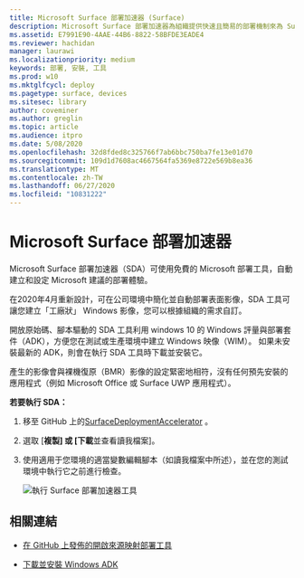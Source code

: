 ```yaml
---
title: Microsoft Surface 部署加速器 (Surface)
description: Microsoft Surface 部署加速器為組織提供快速且簡易的部署機制來為 Surface 裝置重新安裝映像。
ms.assetid: E7991E90-4AAE-44B6-8822-58BFDE3EADE4
ms.reviewer: hachidan
manager: laurawi
ms.localizationpriority: medium
keywords: 部署, 安裝, 工具
ms.prod: w10
ms.mktglfcycl: deploy
ms.pagetype: surface, devices
ms.sitesec: library
author: coveminer
ms.author: greglin
ms.topic: article
ms.audience: itpro
ms.date: 5/08/2020
ms.openlocfilehash: 32d8fded8c325766f7ab6bbc750ba7fe13e01d70
ms.sourcegitcommit: 109d1d7608ac4667564fa5369e8722e569b8ea36
ms.translationtype: MT
ms.contentlocale: zh-TW
ms.lasthandoff: 06/27/2020
ms.locfileid: "10831222"
---
```

# Microsoft Surface 部署加速器

Microsoft Surface 部署加速器（SDA）可使用免費的 Microsoft 部署工具，自動建立和設定 Microsoft 建議的部署體驗。

在2020年4月重新設計，可在公司環境中簡化並自動部署表面影像，SDA 工具可讓您建立「工廠狀」 Windows 影像，您可以根據組織的需求自訂。

開放原始碼、腳本驅動的 SDA 工具利用 windows 10 的 Windows 評量與部署套件（ADK），方便您在測試或生產環境中建立 Windows 映像（WIM）。 如果未安裝最新的 ADK，則會在執行 SDA 工具時下載並安裝它。

產生的影像會與裸機復原（BMR）影像的設定緊密地相符，沒有任何預先安裝的應用程式（例如 Microsoft Office 或 Surface UWP 應用程式）。

**若要執行 SDA：**

1. 移至 GitHub 上的[SurfaceDeploymentAccelerator](https://github.com/microsoft/SurfaceDeploymentAccelerator) 。 
2. 選取 [**複製] 或 [下載**並查看讀我檔案]。
3. 使用適用于您環境的適當變數編輯腳本（如讀我檔案中所述），並在您的測試環境中執行它之前進行檢查。 

   ![執行 Surface 部署加速器工具](images/surface-deployment-accelerator.png)

## 相關連結

 - [在 GitHub 上發佈的開啟來源映射部署工具](https://techcommunity.microsoft.com/t5/surface-it-pro-blog/open-source-image-deployment-tool-released-on-github/ba-p/1314115)

 - [下載並安裝 Windows ADK](https://docs.microsoft.com/windows-hardware/get-started/adk-install)
